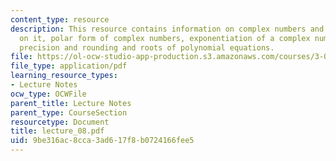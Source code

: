 ```yaml
---
content_type: resource
description: This resource contains information on complex numbers and operations
  on it, polar form of complex numbers, exponentiation of a complex number, numerical
  precision and rounding and roots of polynomial equations.
file: https://ol-ocw-studio-app-production.s3.amazonaws.com/courses/3-016-mathematics-for-materials-scientists-and-engineers-fall-2005/9be316ac8cca3ad617f8b0724166fee5_lecture_08.pdf
file_type: application/pdf
learning_resource_types:
- Lecture Notes
ocw_type: OCWFile
parent_title: Lecture Notes
parent_type: CourseSection
resourcetype: Document
title: lecture_08.pdf
uid: 9be316ac-8cca-3ad6-17f8-b0724166fee5
---
```

